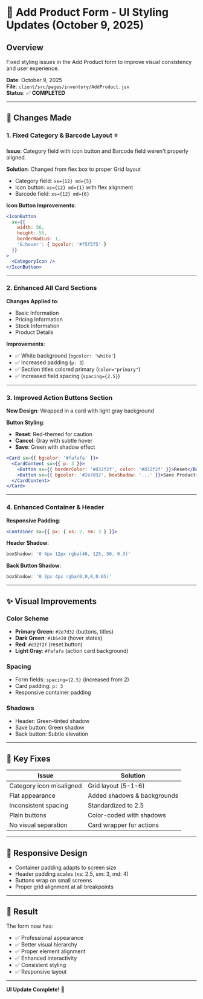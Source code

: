# 🎨 Add Product Form - UI Styling Updates (October 9, 2025)

## Overview
Fixed styling issues in the Add Product form to improve visual consistency and user experience.

**Date**: October 9, 2025  
**File**: `client/src/pages/inventory/AddProduct.jsx`  
**Status**: ✅ **COMPLETED**

---

## 🔧 Changes Made

### 1. **Fixed Category & Barcode Layout** ⭐
**Issue**: Category field with icon button and Barcode field weren't properly aligned.

**Solution**: Changed from flex box to proper Grid layout
- Category field: `xs={12} md={5}`
- Icon button: `xs={12} md={1}` with flex alignment
- Barcode field: `xs={12} md={6}`

**Icon Button Improvements**:
```jsx
<IconButton
  sx={{ 
    width: 56, 
    height: 56,
    borderRadius: 1,
    '&:hover': { bgcolor: '#f5f5f5' }
  }}
>
  <CategoryIcon />
</IconButton>
```

---

### 2. **Enhanced All Card Sections**
**Changes Applied to**:
- Basic Information
- Pricing Information
- Stock Information
- Product Details

**Improvements**:
- ✅ White background (`bgcolor: 'white'`)
- ✅ Increased padding (`p: 3`)
- ✅ Section titles colored primary (`color="primary"`)
- ✅ Increased field spacing (`spacing={2.5}`)

---

### 3. **Improved Action Buttons Section**
**New Design**: Wrapped in a card with light gray background

**Button Styling**:
- **Reset**: Red-themed for caution
- **Cancel**: Gray with subtle hover
- **Save**: Green with shadow effect

```jsx
<Card sx={{ bgcolor: '#fafafa' }}>
  <CardContent sx={{ p: 3 }}>
    <Button sx={{ borderColor: '#d32f2f', color: '#d32f2f' }}>Reset</Button>
    <Button sx={{ bgcolor: '#2e7d32', boxShadow: '...' }}>Save Product</Button>
  </CardContent>
</Card>
```

---

### 4. **Enhanced Container & Header**
**Responsive Padding**:
```jsx
<Container sx={{ px: { xs: 2, sm: 3 } }}>
```

**Header Shadow**:
```jsx
boxShadow: '0 4px 12px rgba(46, 125, 50, 0.3)'
```

**Back Button Shadow**:
```jsx
boxShadow: '0 2px 4px rgba(0,0,0,0.05)'
```

---

## ✨ Visual Improvements

### Color Scheme
- **Primary Green**: `#2e7d32` (buttons, titles)
- **Dark Green**: `#1b5e20` (hover states)
- **Red**: `#d32f2f` (reset button)
- **Light Gray**: `#fafafa` (action card background)

### Spacing
- Form fields: `spacing={2.5}` (increased from 2)
- Card padding: `p: 3`
- Responsive container padding

### Shadows
- Header: Green-tinted shadow
- Save button: Green shadow
- Back button: Subtle elevation

---

## 🎯 Key Fixes

| Issue | Solution |
|-------|----------|
| Category icon misaligned | Grid layout (5-1-6) |
| Flat appearance | Added shadows & backgrounds |
| Inconsistent spacing | Standardized to 2.5 |
| Plain buttons | Color-coded with shadows |
| No visual separation | Card wrapper for actions |

---

## 📱 Responsive Design
- Container padding adapts to screen size
- Header padding scales (xs: 2.5, sm: 3, md: 4)
- Buttons wrap on small screens
- Proper grid alignment at all breakpoints

---

## 🚀 Result

The form now has:
- ✅ Professional appearance
- ✅ Better visual hierarchy
- ✅ Proper element alignment
- ✅ Enhanced interactivity
- ✅ Consistent styling
- ✅ Responsive layout

---

**UI Update Complete!** 🎉
